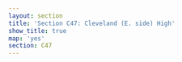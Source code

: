 ```yaml
---
layout: section
title: 'Section C47: Cleveland (E. side) High'
show_title: true
map: 'yes'
section: C47
---
```

